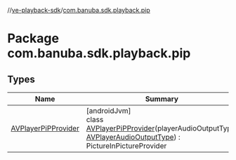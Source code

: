 //[ve-playback-sdk](../../index.md)/[com.banuba.sdk.playback.pip](index.md)

# Package com.banuba.sdk.playback.pip

## Types

| Name | Summary |
|---|---|
| [AVPlayerPiPProvider](-a-v-player-pi-p-provider/index.md) | [androidJvm]<br>class [AVPlayerPiPProvider](-a-v-player-pi-p-provider/index.md)(playerAudioOutputType: [AVPlayerAudioOutputType](../com.banuba.sdk.playback.internal.avplayer.audio/-a-v-player-audio-output-type/index.md)) : PictureInPictureProvider |

